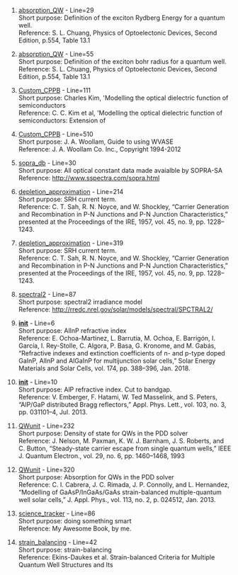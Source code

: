 1. [absorption_QW](solcore/absorption_calculator/absorption_QW.py) - Line=29  
	Short purpose: Definition of the exciton Rydberg Energy for a quantum well.  
	Reference: S. L. Chuang, Physics of Optoelectonic Devices, Second Edition, p.554, Table 13.1  

2. [absorption_QW](solcore/absorption_calculator/absorption_QW.py) - Line=55  
	Short purpose: Definition of the exciton bohr radius for a quantum well.  
	Reference: S. L. Chuang, Physics of Optoelectonic Devices, Second Edition, p.554, Table 13.1  

3. [Custom_CPPB](solcore/absorption_calculator/cppm/Custom_CPPB.py) - Line=111  
	Short purpose: Charles Kim, 'Modelling the optical dielectric function of semiconductors  
	Reference: C. C. Kim et al, 'Modelling the optical dielectric function of semiconductors: Extension of   

4. [Custom_CPPB](solcore/absorption_calculator/cppm/Custom_CPPB.py) - Line=510  
	Short purpose: J. A. Woollam, Guide to using WVASE  
	Reference: J. A. Woollam Co. Inc., Copyright 1994-2012  

5. [sopra_db](solcore/absorption_calculator/sopra_db.py) - Line=30  
	Short purpose: All optical constant data made avaialble by SOPRA-SA  
	Reference: http://www.sspectra.com/sopra.html  

6. [depletion_approximation](solcore/analytic_solar_cells/depletion_approximation.py) - Line=214  
	Short purpose: SRH current term.  
	Reference: C. T. Sah, R. N. Noyce, and W. Shockley, “Carrier Generation and Recombination in P-N Junctions and P-N Junction Characteristics,” presented at the Proceedings of the IRE, 1957, vol. 45, no. 9, pp. 1228–1243.  

7. [depletion_approximation](solcore/analytic_solar_cells/depletion_approximation.py) - Line=319  
	Short purpose: SRH current term.  
	Reference: C. T. Sah, R. N. Noyce, and W. Shockley, “Carrier Generation and Recombination in P-N Junctions and P-N Junction Characteristics,” presented at the Proceedings of the IRE, 1957, vol. 45, no. 9, pp. 1228–1243.  

8. [spectral2](solcore/light_source/spectral2.py) - Line=87  
	Short purpose: spectral2 irradiance model  
	Reference: http://rredc.nrel.gov/solar/models/spectral/SPCTRAL2/  

9. [__init__](solcore/material_data/AlInP-Material/__init__.py) - Line=6  
	Short purpose: AlInP refractive index  
	Reference: E. Ochoa-Martínez, L. Barrutia, M. Ochoa, E. Barrigón, I. García, I. Rey-Stolle, C. Algora, P. Basa, G. Kronome, and M. Gabás, “Refractive indexes and extinction coefficients of n- and p-type doped GaInP, AlInP and AlGaInP for multijunction solar cells,” Solar Energy Materials and Solar Cells, vol. 174, pp. 388–396, Jan. 2018.  

10. [__init__](solcore/material_data/AlInP-Material/__init__.py) - Line=10  
	Short purpose: AlP refractive index. Cut to bandgap.  
	Reference: V. Emberger, F. Hatami, W. Ted Masselink, and S. Peters, “AlP/GaP distributed Bragg reflectors,” Appl. Phys. Lett., vol. 103, no. 3, pp. 031101–4, Jul. 2013.  

11. [QWunit](solcore/poisson_drift_diffusion/QWunit.py) - Line=232  
	Short purpose: Density of state for QWs in the PDD solver  
	Reference: J. Nelson, M. Paxman, K. W. J. Barnham, J. S. Roberts, and C. Button, “Steady-state carrier escape from single quantum wells,” IEEE J. Quantum Electron., vol. 29, no. 6, pp. 1460–1468, 1993  

12. [QWunit](solcore/poisson_drift_diffusion/QWunit.py) - Line=320  
	Short purpose: Absorption for QWs in the PDD solver  
	Reference: C. I. Cabrera, J. C. Rimada, J. P. Connolly, and L. Hernandez, “Modelling of GaAsP/InGaAs/GaAs strain-balanced multiple-quantum well solar cells,” J. Appl. Phys., vol. 113, no. 2, p. 024512, Jan. 2013.  

13. [science_tracker](solcore/science_tracker.py) - Line=86  
	Short purpose: doing something smart  
	Reference: My Awesome Book, by me.  

14. [strain_balancing](solcore/strain_balancing.py) - Line=42  
	Short purpose: strain-balancing  
	Reference: Ekins-Daukes et al. Strain-balanced Criteria for Multiple Quantum Well Structures and Its   

